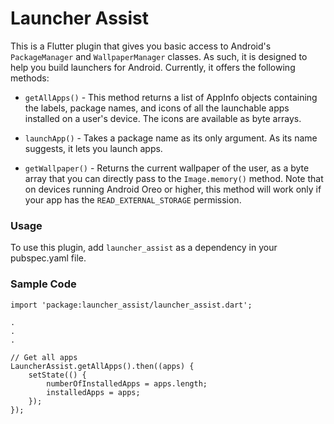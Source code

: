 # Launcher Assist

This is a Flutter plugin that gives you basic access to Android's `PackageManager` and `WallpaperManager` classes. As such, it is designed to help you build launchers for Android. Currently, it offers the following methods:

- `getAllApps()` - This method returns a list of AppInfo objects containing the labels, package names, and icons of all the launchable apps installed on a user's device. The icons are available as byte arrays.

- `launchApp()` - Takes a package name as its only argument. As its name suggests, it lets you launch apps.

- `getWallpaper()` - Returns the current wallpaper of the user, as a byte array that you can directly pass to the `Image.memory()` method. Note that on devices running Android Oreo or higher, this method will work only if your app has the `READ_EXTERNAL_STORAGE` permission.

### Usage

To use this plugin, add `launcher_assist` as a dependency in your pubspec.yaml file.

### Sample Code

```
import 'package:launcher_assist/launcher_assist.dart';

.
.
.

// Get all apps
LauncherAssist.getAllApps().then((apps) {
    setState(() {
        numberOfInstalledApps = apps.length;
        installedApps = apps;
    });
});
```
